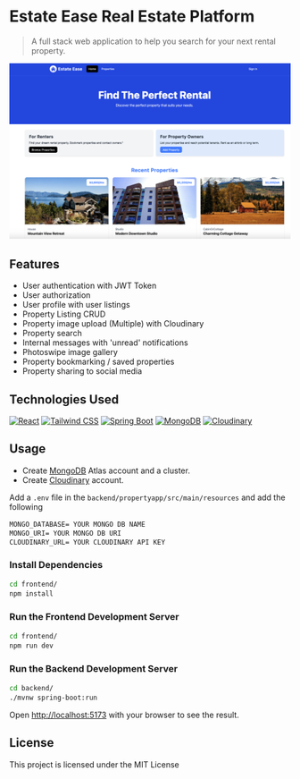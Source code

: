 # Estate Ease Real Estate Platform
> A full stack web application to help you search for your next rental property.

<img src="./frontend/public/screen.png">

## Features

- User authentication with JWT Token
- User authorization
- User profile with user listings
- Property Listing CRUD
- Property image upload (Multiple) with Cloudinary
- Property search
- Internal messages with 'unread' notifications
- Photoswipe image gallery
- Property bookmarking / saved properties
- Property sharing to social media

## Technologies Used
  <p>
      <a href="#"><img alt="React" src="https://img.shields.io/badge/React-20232a.svg?logo=react&logoColor=%2361DAFB"></a>
      <a href="#"><img alt="Tailwind CSS" src="https://img.shields.io/badge/Tailwind_CSS-38B2AC?logo=tailwind-css&logoColor=white"></a>
      <a href="#"><img alt="Spring Boot" src="https://img.shields.io/badge/Spring_Boot-6DB33F.svg?logo=springboot&logoColor=white"></a>
      <a href="#"><img alt="MongoDB" src ="https://img.shields.io/badge/MongoDB-4ea94b.svg?logo=mongodb&logoColor=white"></a>
      <a href="#"><img alt="Cloudinary" src ="https://img.shields.io/badge/Cloudinary-00F.svg?logo=cloudinary&logoColor=white"></a>
  </p>

## Usage

- Create [MongoDB](https://www.mongodb.com/) Atlas account and a cluster.
- Create [Cloudinary](https://cloudinary.com/) account. 

Add a `.env` file in the `backend/propertyapp/src/main/resources` and add the following

```
MONGO_DATABASE= YOUR MONGO DB NAME
MONGO_URI= YOUR MONGO DB URI
CLOUDINARY_URL= YOUR CLOUDINARY API KEY
```

### Install Dependencies

```bash
cd frontend/
npm install
```

### Run the Frontend Development Server

```bash
cd frontend/
npm run dev
```

### Run the Backend Development Server

```bash
cd backend/
./mvnw spring-boot:run
```

Open [http://localhost:5173](http://localhost:5173) with your browser to see the result.

## License

This project is licensed under the MIT License
